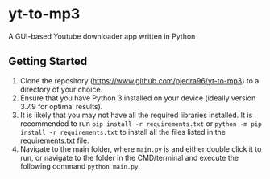 # yt-to-mp3

A GUI-based Youtube downloader app written in Python

## Getting Started

1. Clone the repository (https://www.github.com/pjedra96/yt-to-mp3) to a directory of your choice.
2. Ensure that you have Python 3 installed on your device (ideally version 3.7.9 for optimal results).
3. It is likely that you may not have all the required libraries installed. It is recommended to run `pip install -r requirements.txt` or `python -m pip install -r requirements.txt` to install all the files listed in the requirements.txt file.
4. Navigate to the main folder, where `main.py` is and either double click it to run, or navigate to the folder in the CMD/terminal and execute the following command `python main.py`.
